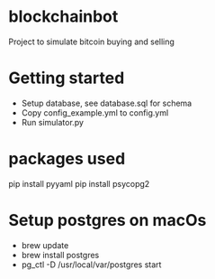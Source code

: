 # blockchainbot

Project to simulate bitcoin buying and selling

# Getting started

* Setup database, see database.sql for schema
* Copy config_example.yml to config.yml
* Run simulator.py

# packages used

pip install pyyaml
pip install psycopg2

# Setup postgres on macOs

* brew update
* brew install postgres
* pg_ctl -D /usr/local/var/postgres start
